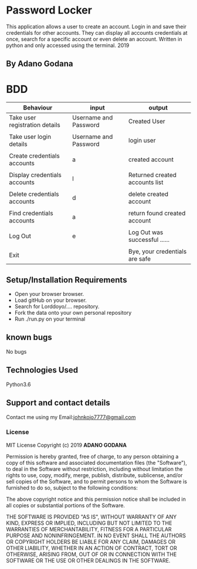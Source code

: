 # Password Locker

This application allows a user to create an account. Login in and save their credentials for other accounts. They can display all accounts credentials at once, search for a specific account or even delete an account. Written in python and only accessed using the terminal. 2019

## By Adano Godana

# BDD
|    Behaviour                 |    input               |    output                     |
|------------------------------|------------------------|-------------------------------|
|Take user registration details|Username and Password   |Created User                   |
|                              |                        |                               |
|Take user login details       |Username and Password   |login user                     |
|                              |                        |                               |
|Create credentials accounts   |       a                | created account               |
|                              |                        |                               |
| Display credentials accounts |   l                    |Returned created accounts list | 
|                              |                        |                               |
|Delete credentials accounts   |   d                    | delete created account        |
|                              |                        |                               |
| Find credentials accounts    |   a                    | return found created account  |
|                              |                        |                               |
|  Log Out	                   |    e                   |  Log Out was successful ......|
|                              |                        |                               |
|  Exit                        |                        |Bye, your credentials are safe |




## Setup/Installation Requirements
* Open your browser browser.
* Load gitHub on your browser.
* Search for Lorddoyo/.... repository.
* Fork the data onto your own personal repository
* Run ./run.py on your terminal

## known bugs

No bugs

## Technologies Used

Python3.6



## Support and contact details

Contact me using my Email:johnkojo7777@gmail.com

### License
MIT License  Copyright (c) 2019 **ADANO GODANA**

Permission is hereby granted, free of charge, to any person obtaining a copy
of this software and associated documentation files (the "Software"), to deal
in the Software without restriction, including without limitation the rights
to use, copy, modify, merge, publish, distribute, sublicense, and/or sell
copies of the Software, and to permit persons to whom the Software is
furnished to do so, subject to the following conditions:

The above copyright notice and this permission notice shall be included in all
copies or substantial portions of the Software.

THE SOFTWARE IS PROVIDED "AS IS", WITHOUT WARRANTY OF ANY KIND, EXPRESS OR
IMPLIED, INCLUDING BUT NOT LIMITED TO THE WARRANTIES OF MERCHANTABILITY,
FITNESS FOR A PARTICULAR PURPOSE AND NONINFRINGEMENT. IN NO EVENT SHALL THE
AUTHORS OR COPYRIGHT HOLDERS BE LIABLE FOR ANY CLAIM, DAMAGES OR OTHER
LIABILITY, WHETHER IN AN ACTION OF CONTRACT, TORT OR OTHERWISE, ARISING FROM,
OUT OF OR IN CONNECTION WITH THE SOFTWARE OR THE USE OR OTHER DEALINGS IN THE
SOFTWARE.
